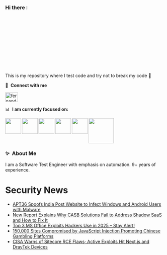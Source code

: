 ### Hi there <a href="https://www.gautamkrishnar.com/"><img src="https://media.giphy.com/media/hvRJCLFzcasrR4ia7z/giphy.gif" width="5%"></a>
This is my repository where I test code and try not to break my code :rofl:

🔗 &nbsp;**Connect with me**
<p align="left">
<a href="https://linkedin.com/in/fernandorlcruz" target="blank"><img align="center" src="https://raw.githubusercontent.com/rahuldkjain/github-profile-readme-generator/master/src/images/icons/Social/linked-in-alt.svg" alt="fernando cruz" height="30" width="40" /></a>
  
📊 &nbsp;**I am currently focused on:**

<img align="left" width='50' height='50' src="https://cdn.jsdelivr.net/gh/devicons/devicon/icons/python/python-original-wordmark.svg" />
<img align="left" width='50' height='50' src="https://cdn.jsdelivr.net/gh/devicons/devicon/icons/csharp/csharp-original.svg" />
<img align="left" width='50' height='50' src="https://cdn.jsdelivr.net/gh/devicons/devicon/icons/jenkins/jenkins-original.svg" />
<img align="left" width='50' height='50' src="https://specflow.org/wp-content/uploads/2021/05/SpecFlow-Icon.png" />
<img align="left" width='50' height='50' src="https://www.svgrepo.com/show/306098/githubactions.svg" />
<img width='80' height='80' src="https://cdn2.vectorstock.com/i/1000x1000/64/81/security-testing-concept-icon-safety-audit-key-vector-29166481.jpg" />
          
          
  
### ✨&nbsp; About Me

I am a Software Test Engineer with emphasis on automation. 9+ years of experience.

# Security News
<!-- BLOG-POST-LIST:START -->
- [APT36 Spoofs India Post Website to Infect Windows and Android Users with Malware](https://thehackernews.com/2025/03/apt36-spoofs-india-post-website-to.html)
- [New Report Explains Why CASB Solutions Fail to Address Shadow SaaS and How to Fix It](https://thehackernews.com/2025/03/new-report-explains-why-casb-solutions.html)
- [Top 3 MS Office Exploits Hackers Use in 2025 – Stay Alert!](https://thehackernews.com/2025/03/top-3-ms-office-exploits-hackers-use-in.html)
- [150,000 Sites Compromised by JavaScript Injection Promoting Chinese Gambling Platforms](https://thehackernews.com/2025/03/150000-sites-compromised-by-javascript.html)
- [CISA Warns of Sitecore RCE Flaws; Active Exploits Hit Next.js and DrayTek Devices](https://thehackernews.com/2025/03/cisa-flags-two-six-year-old-sitecore.html)
<!-- BLOG-POST-LIST:END -->
